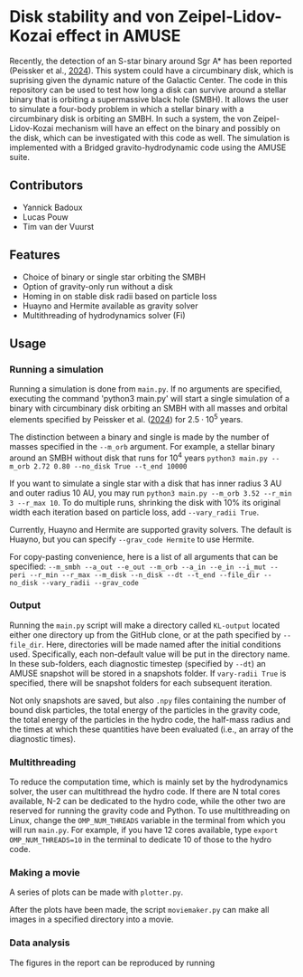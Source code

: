 # Disk stability and von Zeipel-Lidov-Kozai effect in AMUSE

Recently, the detection of an S-star binary around Sgr A* has been reported (Peissker et al., [2024](https://www.nature.com/articles/s41467-024-54748-3)). This system could have a circumbinary disk, which is suprising given the dynamic nature of the Galactic Center. The code in this repository can be used to test how long a disk can survive around a stellar binary that is orbiting a supermassive black hole (SMBH). It allows the user to simulate a four-body problem in which a stellar binary with a circumbinary disk is orbiting an SMBH. In such a system, the von Zeipel-Lidov-Kozai mechanism will have an effect on the binary and possibly on the disk, which can be investigated with this code as well. The simulation is implemented with a Bridged gravito-hydrodynamic code using the AMUSE suite.

## Contributors
- Yannick Badoux
- Lucas Pouw
- Tim van der Vuurst

## Features
- Choice of binary or single star orbiting the SMBH
- Option of gravity-only run without a disk
- Homing in on stable disk radii based on particle loss
- Huayno and Hermite available as gravity solver
- Multithreading of hydrodynamics solver (Fi)

## Usage

### Running a simulation
Running a simulation is done from `main.py`. If no arguments are specified, executing the command 'python3 main.py' will start a single simulation of a binary with circumbinary disk orbiting an SMBH with all masses and orbital elements specified by Peissker et al. ([2024](https://www.nature.com/articles/s41467-024-54748-3)) for $2.5 \cdot 10^5$ years.

The distinction between a binary and single is made by the number of masses specified in the `--m_orb` argument. For example, a stellar binary around an SMBH without disk that runs for $10^4$ years
`python3 main.py --m_orb 2.72 0.80 --no_disk True --t_end 10000`

If you want to simulate a single star with a disk that has inner radius 3 AU and outer radius 10 AU, you may run
`python3 main.py --m_orb 3.52 --r_min 3 --r_max 10`. To do multiple runs, shrinking the disk with 10% its original width each iteration based on particle loss, add `--vary_radii True`.

Currently, Huayno and Hermite are supported gravity solvers. The default is Huayno, but you can specify `--grav_code Hermite` to use Hermite.

For copy-pasting convenience, here is a list of all arguments that can be specified:
`--m_smbh
--a_out
--e_out
--m_orb
--a_in
--e_in
--i_mut
--peri
--r_min
--r_max
--m_disk
--n_disk
--dt
--t_end
--file_dir
--no_disk
--vary_radii
--grav_code`

### Output
Running the `main.py` script will make a directory called `KL-output` located either one directory up from the GitHub clone, or at the path specified by `--file_dir`. Here, directories will be made named after the initial conditions used. Specifically, each non-default value will be put in the directory name. In these sub-folders, each diagnostic timestep (specified by `--dt`) an AMUSE snapshot will be stored in a snapshots folder. If `vary-radii True` is specified, there will be snapshot folders for each subsequent iteration. 

Not only snapshots are saved, but also `.npy` files containing the number of bound disk particles, the total energy of the particles in the gravity code, the total energy of the particles in the hydro code, the half-mass radius and the times at which these quantities have been evaluated (i.e., an array of the diagnostic times).

### Multithreading
To reduce the computation time, which is mainly set by the hydrodynamics solver, the user can multithread the hydro code. If there are N total cores available, N-2 can be dedicated to the hydro code, while the other two are reserved for running the gravity code and Python. To use multithreading on Linux, change the `OMP_NUM_THREADS` variable in the terminal from which you will run `main.py`. For example, if you have 12 cores available, type `export OMP_NUM_THREADS=10` in the terminal to dedicate 10 of those to the hydro code.

### Making a movie
A series of plots can be made with `plotter.py`.

After the plots have been made, the script `moviemaker.py` can make all images in a specified directory into a movie.

### Data analysis
The figures in the report can be reproduced by running
